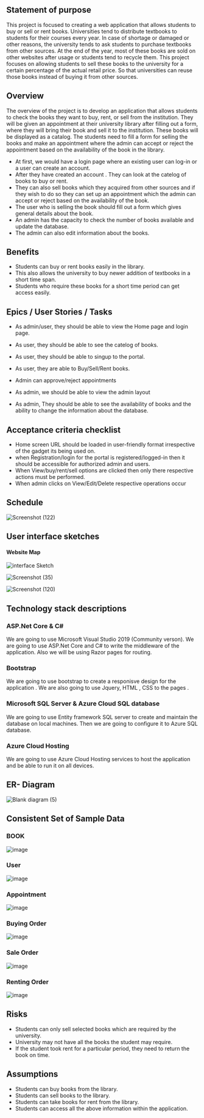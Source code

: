 ## **Statement of purpose**

This project is focused to creating a web application that allows students to buy or sell or rent books. Universities tend to distribute textbooks to students for their courses every year.  In case of shortage or damaged or  other reasons, the university tends to ask students to purchase textbooks from other sources. At the end of the year, most of these books are sold on other websites after usage  or students tend to recycle them. This project focuses on allowing students to sell these books to the university for a certain percentage of the actual retail price. So that universities can reuse those books instead of buying it from other sources.

## **Overview**

The overview of the project is to develop an application that allows students to check the books they want to buy, rent, or sell from the institution. They will be given an appointment at their university library after filling out a form, where they will bring their book and sell it to the institution. These books will be displayed as a catalog. The students need to fill a form for selling the books and make an appointment where the admin can accept or reject the appointment based on the availability of the book in the library.

* At first, we would have a login page where an existing user can log-in or a user can create an account.
* After they have created an account . They can look  at the catelog of books to buy or rent.
* They can also sell books which they acquired from other sources and if they wish to do so they can set up an appointment which the admin can accept or reject based on the availability of the book.
* The user who is selling the book should fill out a form which gives general details about the book.
* An admin has the capacity to check the number of books available and update the database.
* The admin can also edit information about the books. 


## **Benefits**

* Students can buy or rent books easily in the library.
* This also allows the university to buy newer addition of textbooks in a short time span.
* Students who require these books for a short time period can get access easily.
 
## Epics / User Stories / Tasks

* As admin/user, they should be able to view the Home page and login page.
* As user, they should be able to see the catelog of books. 
* As user, they should be able to singup to the portal.
* As user, they are able to Buy/Sell/Rent books.

* Admin can approve/reject appointments 
* As admin, we should be able to view the admin layout 
* As admin, They should be able to see the availability of books and the ability to change the information about the database.
 
## Acceptance criteria checklist

* Home screen URL should be loaded in user-friendly format irrespective of the gadget its being used on.
* when Registration/login for the portal is registered/logged-in then it should be accessible for authorized admin and users.
* When View/buy/rent/sell options are clicked then only there respective actions must be performed.
* When admin clicks on View/Edit/Delete respective operations occur

## Schedule

![Screenshot (122)](https://user-images.githubusercontent.com/77799896/135661242-b1f5aef1-5f11-45ce-bb10-4040a7bae0d6.png)


## User interface sketches 
 #### Website Map
 ![interface Sketch](https://user-images.githubusercontent.com/77645775/135176134-8c275dc5-5484-41a6-813b-6da5033621ed.png) 
 
 ![Screenshot (35)](https://user-images.githubusercontent.com/77645775/135179577-4f8f88a6-d468-4c18-9370-a0862e014186.png)

![Screenshot (120)](https://user-images.githubusercontent.com/77799896/135568122-a7d16001-6188-40fd-b000-ec137492881f.png)


## Technology stack descriptions

### ASP.Net Core & C#
We are going to use Microsoft Visual Studio 2019 (Community verson). We are going to use ASP.Net Core and C# to write the middleware of the application. Also we will be using Razor pages for routing.

### Bootstrap
We are going to use bootstrap to create a responisve design for the application . We are also going to use Jquery, HTML , CSS to the pages .

### Microsoft SQL Server & Azure Cloud SQL database
We are going to use Entity framework SQL server to create and maintain the database on local machines. Then we are going to configure it to Azure SQL database.

### Azure Cloud Hosting
We are going to use Azure Cloud Hosting services to host the application and be able to run it on all devices.


## ER- Diagram 

![Blank diagram (5)](https://user-images.githubusercontent.com/77645775/135913080-4ad70c23-6fcc-49cb-ab8f-31fc8b0fb152.png)



## Consistent Set of Sample Data
### BOOK

![image](https://user-images.githubusercontent.com/77765092/135946296-7f75e997-8a18-45fb-953b-d3fd449370c7.png)

### User

![image](https://user-images.githubusercontent.com/77765092/135946345-9feb2044-5a3b-40be-9208-d61e87a83ca9.png)

### Appointment

![image](https://user-images.githubusercontent.com/77765092/135946365-b57a5eb3-5d70-4929-a427-a48dffdf844c.png)

### Buying Order

![image](https://user-images.githubusercontent.com/77765092/135946430-b214b5dc-8052-4ece-ba97-5f4b51ff25df.png)

### Sale Order

![image](https://user-images.githubusercontent.com/77765092/135946500-b40014b3-c362-49a4-a8be-8e3b64b0253d.png)

 ### Renting Order 

![image](https://user-images.githubusercontent.com/77765092/135946536-40ddd42f-08d0-4019-8957-61bb1022e9bf.png)







 
## **Risks**

* Students can only sell selected books which are required by the university.
* University may not have all the books the student may require.
* If the student took rent for a particular period, they need to return the book on time.

## **Assumptions**

* Students can buy books from the library.
* Students can sell books to the library.
* Students can take books for rent from the library.
* Students can access all the above information within the application.
